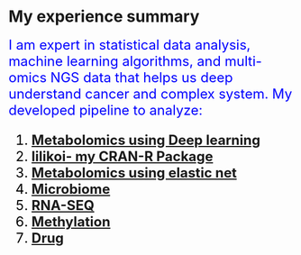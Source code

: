 # My experience summary
<font color='blue' size='5'>I am expert in statistical data analysis, machine learning algorithms, 
and multi-omics NGS data that helps us deep understand cancer and complex system.
<font color='blue' size='5'>
My developed pipeline to analyze:
<font color='black' size='5'>
1. __[Metabolomics using Deep learning](https://github.com/FADHLyemen/deep_learning_metabolomics)__
2. __[lilikoi- my CRAN-R Package](https://github.com/FADHLyemen/lilikoi_summary/tree/master)__
3. __[Metabolomics using elastic net](https://github.com/FADHLyemen/metabolomics_glmnet)__
4. __[Microbiome](https://github.com/FADHLyemen/MICREIOBIOME)__
5. __[RNA-SEQ](https://pubs.acs.org/doi/full/10.1021/acs.jproteome.7b00595)__
6. __[Methylation](https://github.com/FADHLyemen/methylation_pipeline/blob/master/Methylation_Pipeline_GarmireLab.ipynb)__
7. __[Drug](https://pubs.acs.org/doi/full/10.1021/acs.jproteome.7b00595)__

